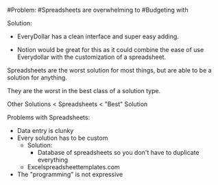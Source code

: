 #Problem: #Spreadsheets are overwhelming to #Budgeting with

Solution: 

- EveryDollar has a clean interface and super easy adding.

- Notion would be great for this as it could combine the ease of use Everydollar with the customization of a spreadsheet.

Spreadsheets are the worst solution for most things, but are able to be a solution for anything. 

They are the worst in the best class of a solution type. 

Other Solutions < Spreadsheets < "Best" Solution

Problems with Spreadsheets:
- Data entry is clunky
- Every solution has to be custom
	- Solution:
		- Database of spreadsheets so you don't have to duplicate everything 
	- Excelspreadsheettemplates.com
- The "programming" is not expressive


